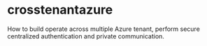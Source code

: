 # crosstenantazure
How to build operate across multiple Azure tenant, perform secure centralized authentication and private communication.
